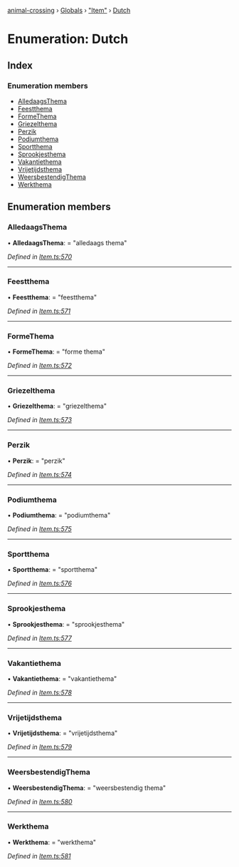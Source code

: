 [animal-crossing](../README.md) › [Globals](../globals.md) › ["Item"](../modules/_item_.md) › [Dutch](_item_.dutch.md)

# Enumeration: Dutch

## Index

### Enumeration members

* [AlledaagsThema](_item_.dutch.md#alledaagsthema)
* [Feestthema](_item_.dutch.md#feestthema)
* [FormeThema](_item_.dutch.md#formethema)
* [Griezelthema](_item_.dutch.md#griezelthema)
* [Perzik](_item_.dutch.md#perzik)
* [Podiumthema](_item_.dutch.md#podiumthema)
* [Sportthema](_item_.dutch.md#sportthema)
* [Sprookjesthema](_item_.dutch.md#sprookjesthema)
* [Vakantiethema](_item_.dutch.md#vakantiethema)
* [Vrijetijdsthema](_item_.dutch.md#vrijetijdsthema)
* [WeersbestendigThema](_item_.dutch.md#weersbestendigthema)
* [Werkthema](_item_.dutch.md#werkthema)

## Enumeration members

###  AlledaagsThema

• **AlledaagsThema**: = "alledaags thema"

*Defined in [Item.ts:570](https://github.com/Norviah/animal-crossing/blob/37c048c/module/types/Item.ts#L570)*

___

###  Feestthema

• **Feestthema**: = "feestthema"

*Defined in [Item.ts:571](https://github.com/Norviah/animal-crossing/blob/37c048c/module/types/Item.ts#L571)*

___

###  FormeThema

• **FormeThema**: = "forme thema"

*Defined in [Item.ts:572](https://github.com/Norviah/animal-crossing/blob/37c048c/module/types/Item.ts#L572)*

___

###  Griezelthema

• **Griezelthema**: = "griezelthema"

*Defined in [Item.ts:573](https://github.com/Norviah/animal-crossing/blob/37c048c/module/types/Item.ts#L573)*

___

###  Perzik

• **Perzik**: = "perzik"

*Defined in [Item.ts:574](https://github.com/Norviah/animal-crossing/blob/37c048c/module/types/Item.ts#L574)*

___

###  Podiumthema

• **Podiumthema**: = "podiumthema"

*Defined in [Item.ts:575](https://github.com/Norviah/animal-crossing/blob/37c048c/module/types/Item.ts#L575)*

___

###  Sportthema

• **Sportthema**: = "sportthema"

*Defined in [Item.ts:576](https://github.com/Norviah/animal-crossing/blob/37c048c/module/types/Item.ts#L576)*

___

###  Sprookjesthema

• **Sprookjesthema**: = "sprookjesthema"

*Defined in [Item.ts:577](https://github.com/Norviah/animal-crossing/blob/37c048c/module/types/Item.ts#L577)*

___

###  Vakantiethema

• **Vakantiethema**: = "vakantiethema"

*Defined in [Item.ts:578](https://github.com/Norviah/animal-crossing/blob/37c048c/module/types/Item.ts#L578)*

___

###  Vrijetijdsthema

• **Vrijetijdsthema**: = "vrijetijdsthema"

*Defined in [Item.ts:579](https://github.com/Norviah/animal-crossing/blob/37c048c/module/types/Item.ts#L579)*

___

###  WeersbestendigThema

• **WeersbestendigThema**: = "weersbestendig thema"

*Defined in [Item.ts:580](https://github.com/Norviah/animal-crossing/blob/37c048c/module/types/Item.ts#L580)*

___

###  Werkthema

• **Werkthema**: = "werkthema"

*Defined in [Item.ts:581](https://github.com/Norviah/animal-crossing/blob/37c048c/module/types/Item.ts#L581)*
